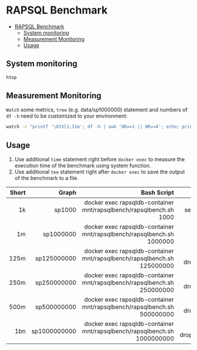# RAPSQL Benchmark

- [RAPSQL Benchmark](#rapsql-benchmark)
  - [System monitoring](#system-monitoring)
  - [Measurement Monitoring](#measurement-monitoring)
  - [Usage](#usage)

## System monitoring

```bash
htop
```

## Measurement Monitoring

`Watch` some metrics, `tree` (e.g. data/sp1000000) statement and numbers of `df -h` need to be customized to your environment:

```bash
watch -c "printf '\033[1;31m'; df -h | awk 'NR==1 || NR==4'; echo; printf '\033[1;33m'; free -h; echo; printf '\033[1;34m'; du -h data; echo; printf '\033[1;36m'; tree -f -sh -L 2 data/sp1000000 --dirsfirst; echo; printf '\033[1;32m'; vmstat -a -t -S M; printf '\033[0m'"
```

## Usage

1. Use additional `time` statement right before `docker exec` to measure the execution time of the benchmark using system function.
2. Use additional `tee` statement right after `docker exec` to save the output of the benchmark to a file.

| Short |        Graph |                                                              Bash Script |                          SQL Drop Graph |
| ----: | -----------: | -----------------------------------------------------------------------: | --------------------------------------: |
|    1k |       sp1000 |       docker exec rapsqldb-container mnt/rapsqlbench/rapsqlbench.sh 1000 |       select drop_graph('sp1000',true); |
|    1m |    sp1000000 |    docker exec rapsqldb-container mnt/rapsqlbench/rapsqlbench.sh 1000000 |    select drop_graph('sp1000000',true); |
|  125m |  sp125000000 |  docker exec rapsqldb-container mnt/rapsqlbench/rapsqlbench.sh 125000000 |  select drop_graph('sp125000000',true); |
|  250m |  sp250000000 |  docker exec rapsqldb-container mnt/rapsqlbench/rapsqlbench.sh 250000000 |  select drop_graph('sp250000000',true); |
|  500m |  sp500000000 |  docker exec rapsqldb-container mnt/rapsqlbench/rapsqlbench.sh 500000000 |  select drop_graph('sp500000000',true); |
|   1bn | sp1000000000 | docker exec rapsqldb-container mnt/rapsqlbench/rapsqlbench.sh 1000000000 | select drop_graph('sp1000000000',true); |
